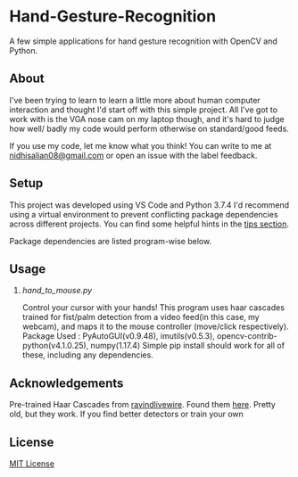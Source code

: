 # Hand-Gesture-Recognition
A few simple applications for hand gesture recognition with OpenCV and Python. 

## About
I've been trying to learn to learn a little more about human computer interaction and thought I'd start off with this simple project.
All I've got to work with is the VGA nose cam on my laptop though, and it's hard to judge how well/ badly my code would perform otherwise on standard/good feeds.

If you use my code, let me know what you think! You can write to me at nidhisalian08@gmail.com or open an issue with the label feedback. 

## Setup

This project was developed using VS Code and Python 3.7.4
I'd recommend using a virtual environment to prevent conflicting package dependencies across different projects. You can find some helpful hints in the [tips section](./Tips.md).

Package dependencies are listed program-wise below.

## Usage

1. _hand_to_mouse.py_

   Control your cursor with your hands! This program uses haar cascades trained for fist/palm detection from a video feed(in this case, my webcam), and maps it to the mouse controller (move/click respectively).
Package Used : PyAutoGUI(v0.9.48), imutils(v0.5.3), opencv-contrib-python(v4.1.0.25), numpy(1.17.4) 
Simple pip install should work for all of these, including any dependencies.


## Acknowledgements
Pre-trained Haar Cascades from [ravindlivewire](https://github.com/Aravindlivewire). Found them [here](https://github.com/Aravindlivewire/Opencv/tree/master/haarcascade). Pretty old, but they work. If you find better detectors or train your own

## License

[MIT License](./LICENSE)
